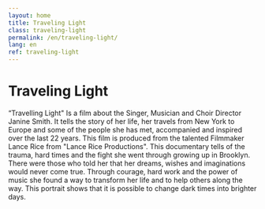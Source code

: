 ```yaml
---
layout: home
title: Traveling Light
class: traveling-light
permalink: /en/traveling-light/
lang: en
ref: traveling-light
---
```


# Traveling Light

“Travelling Light" Is a film about the Singer, Musician and Choir Director Janine Smith. It tells the story of her life, her travels from New York to Europe and some of the people she has met, accompanied and inspired over the last 22 years.  This film is produced from the talented Filmmaker Lance Rice from "Lance Rice Productions".
This documentary tells of the trauma, hard times and the fight she went through growing up in Brooklyn. There were those who told her that her dreams, wishes and imaginations would never come true. Through courage, hard work and the power of music she found a way to transform her life and to help others along the way. 
This portrait shows that it is possible to change dark times into brighter days.